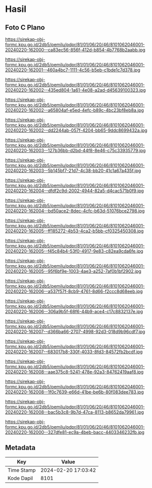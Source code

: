 # Hasil

## Foto C Plano

https://sirekap-obj-formc.kpu.go.id/2db5/pemilu/pdpr/81/01/06/20/46/8101062046001-20240220-162000--ca83ec56-856f-412d-b854-4b7768b2aabb.jpg

https://sirekap-obj-formc.kpu.go.id/2db5/pemilu/pdpr/81/01/06/20/46/8101062046001-20240220-162001--460a4bc7-1111-4c56-b5eb-c1bde1c7d378.jpg

https://sirekap-obj-formc.kpu.go.id/2db5/pemilu/pdpr/81/01/06/20/46/8101062046001-20240220-162002--435ed804-1a61-4e08-a2ad-d45639100323.jpg

https://sirekap-obj-formc.kpu.go.id/2db5/pemilu/pdpr/81/01/06/20/46/8101062046001-20240220-162002--a65804af-e5ed-4efc-b89c-4bc23bf8eb8a.jpg

https://sirekap-obj-formc.kpu.go.id/2db5/pemilu/pdpr/81/01/06/20/46/8101062046001-20240220-162002--dd2244ab-057f-4204-bb65-9ddc8699432a.jpg

https://sirekap-obj-formc.kpu.go.id/2db5/pemilu/pdpr/81/01/06/20/46/8101062046001-20240220-162003--127b36bb-d2bd-44f8-8e46-c75c33935779.jpg

https://sirekap-obj-formc.kpu.go.id/2db5/pemilu/pdpr/81/01/06/20/46/8101062046001-20240220-162003--5b145bf7-21d7-4c38-bb20-41c1a67a435f.jpg

https://sirekap-obj-formc.kpu.go.id/2db5/pemilu/pdpr/81/01/06/20/46/8101062046001-20240220-162004--dfdf2c9d-2002-4944-82a5-d4cac571b0f9.jpg

https://sirekap-obj-formc.kpu.go.id/2db5/pemilu/pdpr/81/01/06/20/46/8101062046001-20240220-162004--bd50ace2-8dec-4cfc-b63d-51076bce2798.jpg

https://sirekap-obj-formc.kpu.go.id/2db5/pemilu/pdpr/81/01/06/20/46/8101062046001-20240220-162005--ff185272-4b53-4ca2-b5bb-cf0325450308.jpg

https://sirekap-obj-formc.kpu.go.id/2db5/pemilu/pdpr/81/01/06/20/46/8101062046001-20240220-162005--f45c84b4-53f0-4917-9e83-c82ea9cda6fe.jpg

https://sirekap-obj-formc.kpu.go.id/2db5/pemilu/pdpr/81/01/06/20/46/8101062046001-20240220-162005--95f6bf9e-1003-4ae3-a252-7af0b1bf2902.jpg

https://sirekap-obj-formc.kpu.go.id/2db5/pemilu/pdpr/81/01/06/20/46/8101062046001-20240220-162006--a537f57f-8cb9-4761-8d66-f2ccc8d68eeb.jpg

https://sirekap-obj-formc.kpu.go.id/2db5/pemilu/pdpr/81/01/06/20/46/8101062046001-20240220-162006--306a9b5f-68f6-44b9-ace4-c17c8832137e.jpg

https://sirekap-obj-formc.kpu.go.id/2db5/pemilu/pdpr/81/01/06/20/46/8101062046001-20240220-162007--d366ba66-2707-4998-92d3-018d9b96cdf7.jpg

https://sirekap-obj-formc.kpu.go.id/2db5/pemilu/pdpr/81/01/06/20/46/8101062046001-20240220-162007--683017b8-330f-4033-8fd3-84572fb2bcdf.jpg

https://sirekap-obj-formc.kpu.go.id/2db5/pemilu/pdpr/81/01/06/20/46/8101062046001-20240220-162008--aae375c8-5241-478e-92a3-84762419aaf8.jpg

https://sirekap-obj-formc.kpu.go.id/2db5/pemilu/pdpr/81/01/06/20/46/8101062046001-20240220-162008--1f0c7639-e66d-41be-be6b-80f083dee783.jpg

https://sirekap-obj-formc.kpu.go.id/2db5/pemilu/pdpr/81/01/06/20/46/8101062046001-20240220-162008--bac5b3c8-9b7d-47ca-8113-b8652da79961.jpg

https://sirekap-obj-formc.kpu.go.id/2db5/pemilu/pdpr/81/01/06/20/46/8101062046001-20240220-162000--327dfe81-ec9a-4beb-bacc-4403346232fb.jpg


## Metadata

| Key        | Value               |
| ---------- | ------------------- |
| Time Stamp | 2024-02-20 17:03:42 |
| Kode Dapil | 8101                |




